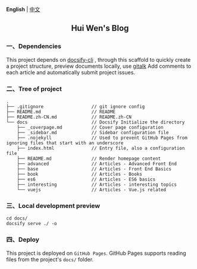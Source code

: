 **English** | [中文](./README.zh-CN.md)

<h2 align="center">Hui Wen's Blog</h2>

### 一、Dependencies

This project depends on [docsify-cli](https://www.npmjs.com/package/docsify-cli) , through this scaffold to quickly create a project structure, preview documents locally, use [gitalk](https://gitalk.github.io/) Add comments to each article and automatically submit project issues.

### 二、Tree of project

```
.
├── .gitignore                  // git ignore config
├── README.md                   // README
├── README.zh-CN.md             // README.zh-CN
└── docs                        // Docsify Initialize the directory
    ├── _coverpage.md           // Cover page configuration
    ├── _sidebar.md             // Sidebar configuration file
    ├── .nojekyll               // Used to prevent GitHub Pages from ignoring files that start with an underscore
    ├── index.html              // Entry file, also a configuration file
    ├── README.md               // Render homepage content
    ├── advanced                // Articles - Advanced Front End
    ├── base                    // Articles - Front End Basics
    ├── book                    // Articles - Books
    ├── es6                     // Articles - ES6 basics
    ├── interesting             // Articles - interesting topics
    └── vuejs                   // Articles - Vue.js related

```

### 三、Local development preview

```
cd docs/
docsify serve ./ -o
```

### 四、Deploy

This project is deployed on `GitHub Pages`. GitHub Pages supports reading files from the project's `docs/` folder.
